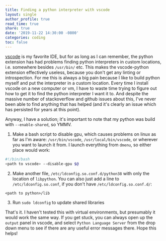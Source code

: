```yaml
---
title: Finding a python interpreter with vscode
layout: single
author_profile: true
read_time: true
share: true
date: '2019-11-22 14:30:00 -0800'
categories: coding
toc: false
---
```


[vscode](https://code.visualstudio.com) is my favorite IDE, but for as long as I can remember, the python extension has
had problems finding python interpreters in custom locations, i.e. somewhere besides `/usr/bin/` etc. This makes the
vscode-python extension effectively useless, because you don't get any linting or introspection. For me this is
always a big pain because I like to build python myself and put the interpreter in a custom location. Every time I
install vscode on a new computer or vm, I have to waste time trying to figure out how to get it to find the python
interpreter I want it to. And despite the massive number of stackoverflow and github issues about this, I've never
been able to find anything that has helped (and it's clearly an issue which has persisted for years at this point).

Anyway, I have a solution; it's important to note that my python was build with `--enable-shared`, so YMMV.

1. Make a bash script to disable gpu, which causes problems on linux as far as I'm aware: `/usr/bin/vscode`, `/usr/local/bin/vscode`, or wherever you want to launch it from. I launch everything from `dmenu`, so either place would work:

```bash
#!/bin/bash
<path to vscode> --disable-gpu $@
```

2. Make another file, `/etc/ldconfig.so.conf.d/python38` with only the location of `libpython`. You can also just add a line to `/etc/ldconfig.so.conf`, if you don't have `/etc/ldconfig.so.conf.d/`:

```
<path to python>/lib
```

3. Run `sudo ldconfig` to update shared libraries


That's it. I haven't tested this with virtual environments, but presumably it would work the same way. If you get stuck,
you can always open up the `output` panel in vscode, and select `Python Language Server` from the drop down menu
to see if there are any useful error messages there. Hope this helps!